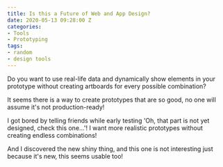 ```yaml
---
title: Is this a Future of Web and App Design?
date: 2020-05-13 09:28:00 Z
categories:
- Tools
- Prototyping
tags:
- random
- design tools
---
```


Do you want to use real-life data and dynamically show elements in your prototype without creating artboards for every possible combination? 

It seems there is a way to create prototypes that are so good, no one will assume it's not production-ready! 

I got bored by telling friends while early testing 'Oh, that part is not yet designed, check this one...'! I want more realistic prototypes without creating endless combinations!

And I discovered the new shiny thing, and this one is not interesting just because it's new, this seems usable too!



